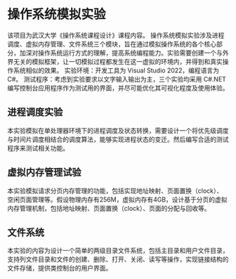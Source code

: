 # 操作系统模拟实验
该项目为武汉大学《操作系统课程设计》课程内容。
操作系统模拟实验涉及进程调度、虚拟内存管理、文件系统三个模块，旨在通过模拟操作系统的各个核心部分，加深对操作系统运行方式的理解，提高系统编程能力。实验需要创建一个与外界无关的模拟框架，让一切模拟过程都发生在这一虚拟的环境内，并得到和真实操作系统相似的效果。
实验环境：开发工具为 Visual Studio 2022，编程语言为 C#。
测试程序：考虑到实验要求以文字输入输出为主，三个实验均采用 C#.NET 编写控制台应用程序作为测试用的界面，并尽可能优化其可视化程度及使用体验。
## 进程调度实验
本实验模拟在单处理器环境下的进程调度及状态转换，需要设计一个将优先级调度与时间片调度相结合的调度算法，能够实现进程状态的变迁。然后编写合适的测试程序来测试相关功能。
## 虚拟内存管理试验
本实验模拟请求分页内存管理的功能，包括实现地址映射、页面置换（clock）、空闲页面管理等。假设物理内存有256M，虚拟内存有4GB，设计基于分页的虚拟内存管理机制，包括地址映射、页面置换（clock）、页面的分配与回收等。
## 文件系统
本实验的内容为设计一个简单的两级目录文件系统，包括主目录和用户文件目录，支持列文件目录和文件的创建、删除、打开、关闭、读写等操作，实现链接结构的文件存储，提供类控制台的用户界面。
